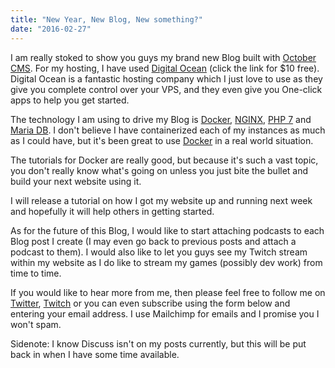 ```yaml
---
title: "New Year, New Blog, New something?"
date: "2016-02-27"
---
```


I am really stoked to show you guys my brand new Blog built with [October CMS](https://octobercms.com). For my hosting, I have used [Digital Ocean](https://m.do.co/c/d5aca73b366f) (click the link for $10 free). Digital Ocean is a fantastic hosting company which I just love to use as they give you complete control over your VPS, and they even give you One-click apps to help you get started.

The technology I am using to drive my Blog is [Docker](https://docker.com), [NGINX](https://nginx.org), [PHP 7](https://php.net) and [Maria DB](https://mariadb.org). I don't believe I have containerized each of my instances as much as I could have, but it's been great to use [Docker](https://docker.com) in a real world situation.

The tutorials for Docker are really good, but because it's such a vast topic, you don't really know what's going on unless you just bite the bullet and build your next website using it.

I will release a tutorial on how I got my website up and running next week and hopefully it will help others in getting started.

As for the future of this Blog, I would like to start attaching podcasts to each Blog post I create (I may even go back to previous posts and attach a podcast to them). I would also like to let you guys see my Twitch stream within my website as I do like to stream my games (possibly dev work) from time to time.

If you would like to hear more from me, then please feel free to follow me on [Twitter](https://twitter.com/checkeredmike), [Twitch](https://twitch.tv/checkeredmichael) or you can even subscribe using the form below and entering your email address. I use Mailchimp for emails and I promise you I won't spam.

Sidenote: I know Discuss isn't on my posts currently, but this will be put back in when I have some time available.
